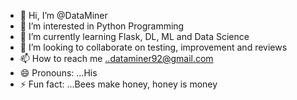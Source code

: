 - 👋 Hi, I’m @DataMiner
- 👀 I’m interested in Python Programming
- 🌱 I’m currently learning Flask, DL, ML and Data Science
- 💞️ I’m looking to collaborate on testing, improvement and reviews
- 📫 How to reach me ..dataminer92@gmail.com
- 😄 Pronouns: ...His
- ⚡ Fun fact: ...Bees make honey, honey is money

<!---
DataMiner92/DataMiner92 is a ✨ special ✨ repository because its `README.md` (this file) appears on your GitHub profile.
You can click the Preview link to take a look at your changes.
--->
